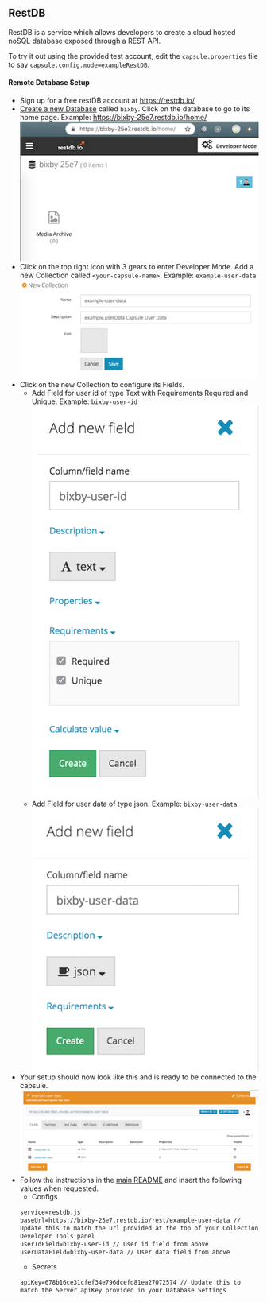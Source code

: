 ## RestDB

RestDB is a service which allows developers to create a cloud hosted noSQL
database exposed through a REST API.

To try it out using the provided test account, edit the `capsule.properties` file
to say `capsule.config.mode=exampleRestDB`.

#### Remote Database Setup

- Sign up for a free restDB account at https://restdb.io/
- [Create a new Database](https://restdb.io/account/databases/) called `bixby`. Click on the database to go to its home page. Example: https://bixby-25e7.restdb.io/home/ ![Database](./screenshots/restdb/database.png)
- Click on the top right icon with 3 gears to enter Developer Mode. Add a new Collection called `<your-capsule-name>`. Example: `example-user-data` ![New Collection](./screenshots/restdb/new_collection.png)
- Click on the new Collection to configure its Fields.
  - Add Field for user id of type Text with Requirements Required and Unique. Example: `bixby-user-id` ![Id Field](./screenshots/restdb/id_field.png)
  - Add Field for user data of type json. Example: `bixby-user-data` ![Data Field](./screenshots/restdb/data_field.png)
- Your setup should now look like this and is ready to be connected to the capsule. ![Collection](./screenshots/restdb/collection.png)
- Follow the instructions in the [main README](./README.md) and insert the
following values when requested.
  - Configs
  ```
  service=restdb.js
  baseUrl=https://bixby-25e7.restdb.io/rest/example-user-data // Update this to match the url provided at the top of your Collection Developer Tools panel
  userIdField=bixby-user-id // User id field from above
  userDataField=bixby-user-data // User data field from above
  ```
  - Secrets
  ```
  apiKey=678b16ce31cfef34e796dcefd81ea27072574 // Update this to match the Server apiKey provided in your Database Settings
  ```
